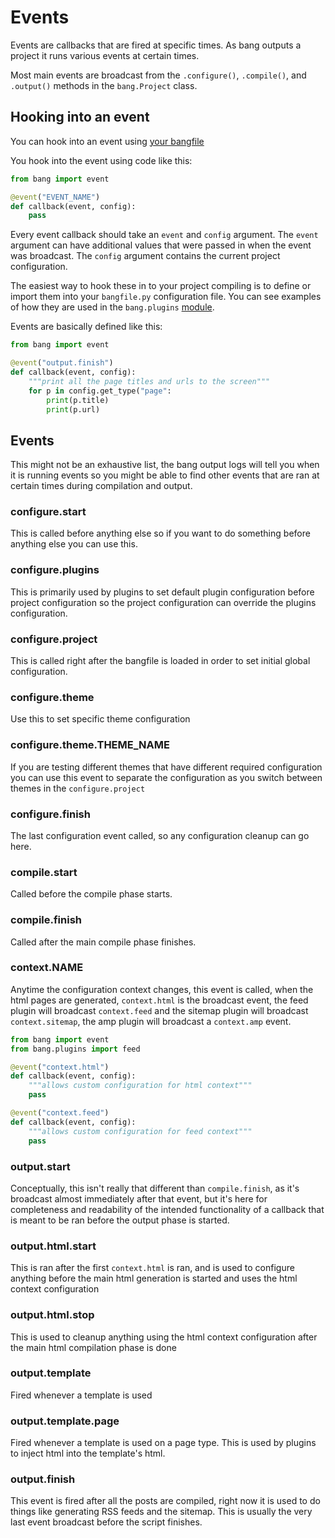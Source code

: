 # Events

Events are callbacks that are fired at specific times. As bang outputs a project it runs various events at certain times.

Most main events are broadcast from the `.configure()`, `.compile()`, and `.output()` methods in the `bang.Project` class.


## Hooking into an event

You can hook into an event using [your bangfile](https://github.com/Jaymon/bang/blob/master/docs/CONFIGURATION.md)

You hook into the event using code like this:

```python
from bang import event

@event("EVENT_NAME")
def callback(event, config):
    pass
```

Every event callback should take an `event` and `config` argument. The `event` argument can have additional values that were passed in when the event was broadcast. The `config` argument contains the current project configuration.

The easiest way to hook these in to your project compiling is to define or import them into your `bangfile.py` configuration file. You can see examples of how they are used in the `bang.plugins` [module](https://github.com/Jaymon/bang/tree/master/bang/plugins).

Events are basically defined like this:

```python
from bang import event

@event("output.finish")
def callback(event, config):
    """print all the page titles and urls to the screen"""
    for p in config.get_type("page":
        print(p.title)
        print(p.url)
```


## Events

This might not be an exhaustive list, the bang output logs will tell you when it is running events so you might be able to find other events that are ran at certain times during compilation and output.


### configure.start

This is called before anything else so if you want to do something before anything else you can use this.


### configure.plugins

This is primarily used by plugins to set default plugin configuration before project configuration so the project configuration can override the plugins configuration.


### configure.project

This is called right after the bangfile is loaded in order to set initial global configuration.


### configure.theme

Use this to set specific theme configuration


### configure.theme.THEME_NAME

If you are testing different themes that have different required configuration you can use this event to separate the configuration as you switch between themes in the `configure.project`


### configure.finish

The last configuration event called, so any configuration cleanup can go here.


### compile.start

Called before the compile phase starts.


### compile.finish

Called after the main compile phase finishes.


### context.NAME

Anytime the configuration context changes, this event is called, when the html pages are generated, `context.html` is the broadcast event, the feed plugin will broadcast `context.feed` and the sitemap plugin will broadcast `context.sitemap`, the amp plugin will broadcast a `context.amp` event.

```python
from bang import event
from bang.plugins import feed

@event("context.html")
def callback(event, config):
    """allows custom configuration for html context"""
    pass

@event("context.feed")
def callback(event, config):
    """allows custom configuration for feed context"""
    pass
```


### output.start

Conceptually, this isn't really that different than `compile.finish`, as it's broadcast almost immediately after that event, but it's here for completeness and readability of the intended functionality of a callback that is meant to be ran before the output phase is started.


### output.html.start

This is ran after the first `context.html` is ran, and is used to configure anything before the main html generation is started and uses the html context configuration


### output.html.stop

This is used to cleanup anything using the html context configuration after the main html compilation phase is done


### output.template

Fired whenever a template is used


### output.template.page

Fired whenever a template is used on a page type. This is used by plugins to inject html into the template's html.


### output.finish

This event is fired after all the posts are compiled, right now it is used to do things like generating RSS feeds and the sitemap. This is usually the very last event broadcast before the script finishes.





